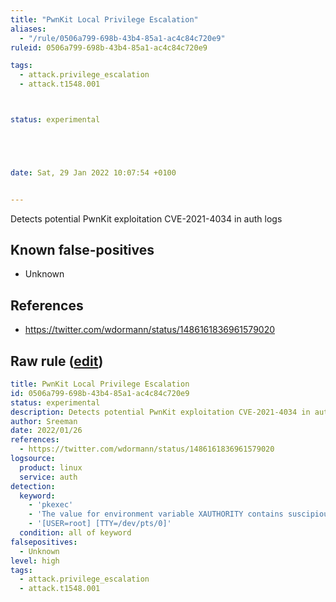 ```yaml
---
title: "PwnKit Local Privilege Escalation"
aliases:
  - "/rule/0506a799-698b-43b4-85a1-ac4c84c720e9"
ruleid: 0506a799-698b-43b4-85a1-ac4c84c720e9

tags:
  - attack.privilege_escalation
  - attack.t1548.001



status: experimental





date: Sat, 29 Jan 2022 10:07:54 +0100


---
```


Detects potential PwnKit exploitation CVE-2021-4034 in auth logs

<!--more-->


## Known false-positives

* Unknown



## References

* https://twitter.com/wdormann/status/1486161836961579020


## Raw rule ([edit](https://github.com/SigmaHQ/sigma/edit/master/rules/linux/builtin/lnx_pwnkit_local_privilege_escalation.yml))
```yaml
title: PwnKit Local Privilege Escalation
id: 0506a799-698b-43b4-85a1-ac4c84c720e9
status: experimental
description: Detects potential PwnKit exploitation CVE-2021-4034 in auth logs
author: Sreeman
date: 2022/01/26
references: 
  - https://twitter.com/wdormann/status/1486161836961579020
logsource: 
  product: linux
  service: auth
detection: 
  keyword: 
    - 'pkexec'
    - 'The value for environment variable XAUTHORITY contains suscipious content'
    - '[USER=root] [TTY=/dev/pts/0]'
  condition: all of keyword
falsepositives: 
  - Unknown
level: high
tags: 
  - attack.privilege_escalation
  - attack.t1548.001
```
